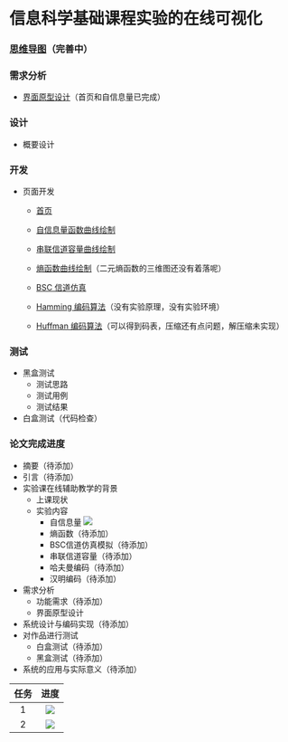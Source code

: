 # 信息科学基础课程实验的在线可视化

### [思维导图](http://naotu.baidu.com/file/7667feee318877391441f9ae4ed2da8e?token=f41be2c1ea8a7b1c)（完善中）


### 需求分析
- [界面原型设计](https://modao.cc/app/zvWIKW991DVRsUtEj29d2Wb6KVA26jL)（首页和自信息量已完成）
### 设计
- 概要设计

### 开发
- 页面开发
  - [首页](https://liujinmenghaoren.github.io/info-theory-lab/home.html)
 
  - [自信息量函数曲线绘制](https://liujinmenghaoren.github.io/info-theory-lab/selfINfo.html)
 
  - [串联信道容量曲线绘制](https://liujinmenghaoren.github.io/info-theory-lab/SeriesChannel.html)
 
  - [熵函数曲线绘制](https://liujinmenghaoren.github.io/info-theory-lab/entropy.html)（二元熵函数的三维图还没有着落呢）
 
  - [BSC 信道仿真](https://liujinmenghaoren.github.io/info-theory-lab/BSC.html)
 
  - [Hamming 编码算法](https://liujinmenghaoren.github.io/info-theory-lab/Hamming.html)（没有实验原理，没有实验环境）
 
  - [Huffman 编码算法](https://liujinmenghaoren.github.io/info-theory-lab/Huffman.html)（可以得到码表，压缩还有点问题，解压缩未实现）

### 测试
- 黑盒测试
  - 测试思路
  - 测试用例
  - 测试结果
- 白盒测试（代码检查）

### 论文完成进度
- 摘要（待添加）
- 引言（待添加）
- 实验课在线辅助教学的背景
  - 上课现状
  - 实验内容
    - 自信息量 ![](https://github.com/wangding/courses/images/present100.png)
    - 熵函数（待添加）
    - BSC信道仿真模拟（待添加）
    - 串联信道容量（待添加）
    - 哈夫曼编码（待添加）
    - 汉明编码（待添加）
- 需求分析
   - 功能需求（待添加）
   - 界面原型设计
- 系统设计与编码实现（待添加）
- 对作品进行测试
  - 白盒测试（待添加）
  - 黑盒测试（待添加）
- 系统的应用与实际意义（待添加）

| 任务     | 进度  |  
| :---: | :-----:|  
|  1    |![](https://github.com/wangding/courses/images/present100.png)|  
|  2    |![](images/present100.png) |